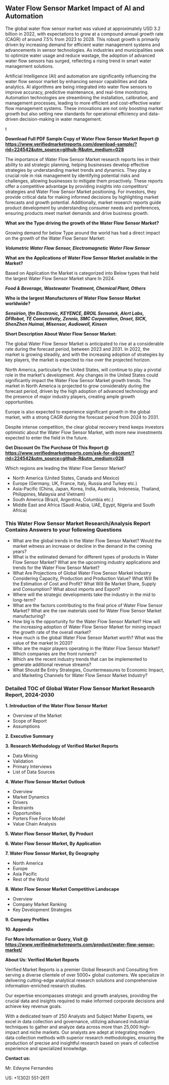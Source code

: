 <h2>Water Flow Sensor Market Impact of AI and Automation</h2><p>The global water flow sensor market was valued at approximately USD 3.2 billion in 2022, with expectations to grow at a compound annual growth rate (CAGR) of around 7.5% from 2023 to 2028. This robust growth is primarily driven by increasing demand for efficient water management systems and advancements in sensor technologies. As industries and municipalities seek to optimize water usage and reduce wastage, the adoption of advanced water flow sensors has surged, reflecting a rising trend in smart water management solutions.</p><p>Artificial Intelligence (AI) and automation are significantly influencing the water flow sensor market by enhancing sensor capabilities and data analytics. AI algorithms are being integrated into water flow sensors to improve accuracy, predictive maintenance, and real-time monitoring. Automation technologies are streamlining the installation, calibration, and management processes, leading to more efficient and cost-effective water flow management systems. These innovations are not only boosting market growth but also setting new standards for operational efficiency and data-driven decision-making in water management.</p>t</p><p id="" class=""><strong>Download Full PDF Sample Copy of Water Flow Sensor Market Report @ <a href="https://www.verifiedmarketreports.com/download-sample/?rid=224542&utm_source=github-R&utm_medium=028" target="_blank">https://www.verifiedmarketreports.com/download-sample/?rid=224542&utm_source=github-R&utm_medium=028</a></strong></p><p>The importance of&nbsp;Water Flow Sensor Market research reports lies in their ability to aid strategic planning, helping businesses develop effective strategies by understanding market trends and dynamics. They play a crucial role in risk management by identifying potential risks and challenges, allowing businesses to mitigate them proactively. These reports offer a competitive advantage by providing insights into competitors' strategies and Water Flow Sensor Market positioning. For investors, they provide critical data for making informed decisions by highlighting market forecasts and growth potential. Additionally, market research reports guide product development by understanding consumer needs and preferences, ensuring products meet market demands and drive business growth.</p><p><strong>What are the&nbsp;Type driving the growth of the Water Flow Sensor Market?</strong></p><p id="" class="">Growing demand for below Type around the world has had a direct impact on the growth of the Water Flow Sensor Market:</p><em><strong>Volumetric Water Flow Sensor, Electromagnetic Water Flow Sensor</strong></em></p><strong>What are the&nbsp;Applications&nbsp;of Water Flow Sensor Market available in the Market?</strong></p><p id="" class="">Based on Application the Market is categorized into Below types that held the largest Water Flow Sensor Market share In 2024.</p><em><strong>Food & Beverage, Wastewater Treatment, Chemical Plant, Others</strong></em></p><strong>Who is the largest Manufacturers of Water Flow Sensor Market worldwide?</strong></p><p><em><strong>Sensirion, Ifm Electronic, KEYENCE, BROIL Sensotek, Alert Labs, DFRobot, TE Connectivity, Zennio, SMC Corporation, Onset, SICK, ShenZhen Huimai, Misensor, Audiowell, Kinsen</strong></em></p><p id="" class=""><strong>Short Description About Water Flow Sensor Market:</strong></p><p>The global Water Flow Sensor Market is anticipated to rise at a considerable rate during the forecast period, between 2023 and 2031. In 2022, the market is growing steadily, and with the increasing adoption of strategies by key players, the market is expected to rise over the projected horizon.</p><p>North America, particularly the United States, will continue to play a pivotal role in the market's development. Any changes in the United States could significantly impact the Water Flow Sensor Market growth trends. The market in North America is projected to grow considerably during the forecast period, driven by the high adoption of advanced technology and the presence of major industry players, creating ample growth opportunities.</p><p>Europe is also expected to experience significant growth in the global market, with a strong CAGR during the forecast period from 2024 to 2031.</p><p>Despite intense competition, the clear global recovery trend keeps investors optimistic about the Water Flow Sensor Market, with more new investments expected to enter the field in the future.</p><p id="" class=""><strong>Get Discount On The Purchase Of This Report @ <a href="https://www.verifiedmarketreports.com/ask-for-discount/?rid=224542&utm_source=github-R&utm_medium=028" target="_blank">https://www.verifiedmarketreports.com/ask-for-discount/?rid=224542&utm_source=github-R&utm_medium=028</a></strong></p>Which regions are leading the Water Flow Sensor Market?</p><ul><li>North America (United States, Canada and Mexico)</li><li>Europe (Germany, UK, France, Italy, Russia and Turkey etc.)</li><li>Asia-Pacific (China, Japan, Korea, India, Australia, Indonesia, Thailand, Philippines, Malaysia and Vietnam)</li><li>South America (Brazil, Argentina, Columbia etc.)</li><li>Middle East and Africa (Saudi Arabia, UAE, Egypt, Nigeria and South Africa)</li></ul><h3 id="" class="">This Water Flow Sensor Market Research/Analysis Report Contains Answers to your following Questions</h3><ul><li>What are the global trends in the Water Flow Sensor Market? Would the market witness an increase or decline in the demand in the coming years?</li><li>What is the estimated demand for different types of products in Water Flow Sensor Market? What are the upcoming industry applications and trends for the Water Flow Sensor Market?</li><li>What Are Projections of Global Water Flow Sensor Market Industry Considering Capacity, Production and Production Value? What Will Be the Estimation of Cost and Profit? What Will Be Market Share, Supply and Consumption? What about imports and Export?</li><li>Where will the strategic developments take the industry in the mid to long-term?</li><li>What are the factors contributing to the final price of Water Flow Sensor Market? What are the raw materials used for Water Flow Sensor Market manufacturing?</li><li>How big is the opportunity for the Water Flow Sensor Market? How will the increasing adoption of Water Flow Sensor Market for mining impact the growth rate of the overall market?</li><li>How much is the global Water Flow Sensor Market worth? What was the value of the market In 2020?</li><li>Who are the major players operating in the Water Flow Sensor Market? Which companies are the front runners?</li><li>Which are the recent industry trends that can be implemented to generate additional revenue streams?</li><li>What Should Be Entry Strategies, Countermeasures to Economic Impact, and Marketing Channels for Water Flow Sensor Market Industry?</li></ul><h3 id="" class="">Detailed TOC of Global Water Flow Sensor Market Research Report, 2024-2030</h3><p id="" class=""><strong>1. Introduction of the Water Flow Sensor Market</strong></p><ul><li>Overview of the Market</li><li>Scope of Report</li><li>Assumptions</li></ul><p id="" class=""><strong>2. Executive Summary</strong></p><p id="" class=""><strong>3. Research Methodology of Verified Market Reports</strong></p><ul><li>Data Mining</li><li>Validation</li><li>Primary Interviews</li><li>List of Data Sources</li></ul><p id="" class=""><strong>4. Water Flow Sensor Market Outlook</strong></p><ul><li>Overview</li><li>Market Dynamics</li><li>Drivers</li><li>Restraints</li><li>Opportunities</li><li>Porters Five Force Model</li><li>Value Chain Analysis</li></ul><p id="" class=""><strong>5. Water Flow Sensor Market, By Product</strong></p><p id="" class=""><strong>6. Water Flow Sensor Market, By Application</strong></p><p id="" class=""><strong>7. Water Flow Sensor Market, By Geography</strong></p><ul><li>North America</li><li>Europe</li><li>Asia Pacific</li><li>Rest of the World</li></ul><p id="" class=""><strong>8. Water Flow Sensor Market Competitive Landscape</strong></p><ul><li>Overview</li><li>Company Market Ranking</li><li>Key Development Strategies</li></ul><p id="" class=""><strong>9. Company Profiles</strong></p><p id="" class=""><strong>10. Appendix</strong></p><p id="" class=""><strong>For More Information or Query, Visit @ <a href="https://www.verifiedmarketreports.com/product/water-flow-sensor-market/" target="_blank">https://www.verifiedmarketreports.com/product/water-flow-sensor-market/</a></strong></p><p id="" class=""><strong>About Us: Verified Market Reports</strong></p><p id="" class="">Verified Market Reports is a premier Global Research and Consulting firm serving a diverse clientele of over 5000+ global customers. We specialize in delivering cutting-edge analytical research solutions and comprehensive information-enriched research studies.</p><p id="" class="">Our expertise encompasses strategic and growth analyses, providing the crucial data and insights required to make informed corporate decisions and achieve key revenue goals.</p><p id="" class="">With a dedicated team of 250 Analysts and Subject Matter Experts, we excel in data collection and governance, utilizing advanced industrial techniques to gather and analyze data across more than 25,000 high-impact and niche markets. Our analysts are adept at integrating modern data collection methods with superior research methodologies, ensuring the production of precise and insightful research based on years of collective experience and specialized knowledge.</p><p id="" class=""><strong>Contact us:</strong></p><p id="" class="">Mr. Edwyne Fernandes</p><p id="" class="">US: +1(302) 551-2611</p>